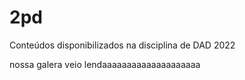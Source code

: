 # 2pd
Conteúdos disponibilizados na disciplina de DAD 2022

nossa galera veio lendaaaaaaaaaaaaaaaaaaaa
